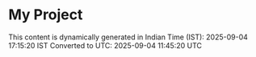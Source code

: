 # My Project

This content is dynamically generated in Indian Time (IST): 2025-09-04 17:15:20 IST
Converted to UTC: 2025-09-04 11:45:20 UTC
